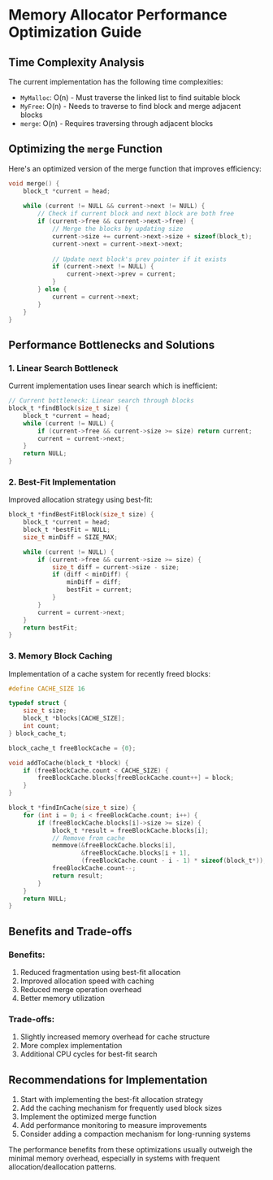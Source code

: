 # Memory Allocator Performance Optimization Guide

## Time Complexity Analysis

The current implementation has the following time complexities:

- `MyMalloc`: O(n) - Must traverse the linked list to find suitable block
- `MyFree`: O(n) - Needs to traverse to find block and merge adjacent blocks
- `merge`: O(n) - Requires traversing through adjacent blocks

## Optimizing the `merge` Function

Here's an optimized version of the merge function that improves efficiency:

```c
void merge() {
    block_t *current = head;
    
    while (current != NULL && current->next != NULL) {
        // Check if current block and next block are both free
        if (current->free && current->next->free) {
            // Merge the blocks by updating size
            current->size += current->next->size + sizeof(block_t);
            current->next = current->next->next;
            
            // Update next block's prev pointer if it exists
            if (current->next != NULL) {
                current->next->prev = current;
            }
        } else {
            current = current->next;
        }
    }
}
```

## Performance Bottlenecks and Solutions

### 1. Linear Search Bottleneck

Current implementation uses linear search which is inefficient:

```c
// Current bottleneck: Linear search through blocks
block_t *findBlock(size_t size) {
    block_t *current = head;
    while (current != NULL) {
        if (current->free && current->size >= size) return current;
        current = current->next;
    }
    return NULL;
}
```

### 2. Best-Fit Implementation

Improved allocation strategy using best-fit:

```c
block_t *findBestFitBlock(size_t size) {
    block_t *current = head;
    block_t *bestFit = NULL;
    size_t minDiff = SIZE_MAX;

    while (current != NULL) {
        if (current->free && current->size >= size) {
            size_t diff = current->size - size;
            if (diff < minDiff) {
                minDiff = diff;
                bestFit = current;
            }
        }
        current = current->next;
    }
    return bestFit;
}
```

### 3. Memory Block Caching

Implementation of a cache system for recently freed blocks:

```c
#define CACHE_SIZE 16

typedef struct {
    size_t size;
    block_t *blocks[CACHE_SIZE];
    int count;
} block_cache_t;

block_cache_t freeBlockCache = {0};

void addToCache(block_t *block) {
    if (freeBlockCache.count < CACHE_SIZE) {
        freeBlockCache.blocks[freeBlockCache.count++] = block;
    }
}

block_t *findInCache(size_t size) {
    for (int i = 0; i < freeBlockCache.count; i++) {
        if (freeBlockCache.blocks[i]->size >= size) {
            block_t *result = freeBlockCache.blocks[i];
            // Remove from cache
            memmove(&freeBlockCache.blocks[i], 
                    &freeBlockCache.blocks[i + 1], 
                    (freeBlockCache.count - i - 1) * sizeof(block_t*));
            freeBlockCache.count--;
            return result;
        }
    }
    return NULL;
}
```

## Benefits and Trade-offs

### Benefits:
1. Reduced fragmentation using best-fit allocation
2. Improved allocation speed with caching
3. Reduced merge operation overhead
4. Better memory utilization

### Trade-offs:
1. Slightly increased memory overhead for cache structure
2. More complex implementation
3. Additional CPU cycles for best-fit search

## Recommendations for Implementation

1. Start with implementing the best-fit allocation strategy
2. Add the caching mechanism for frequently used block sizes
3. Implement the optimized merge function
4. Add performance monitoring to measure improvements
5. Consider adding a compaction mechanism for long-running systems

The performance benefits from these optimizations usually outweigh the minimal memory overhead, especially in systems with frequent allocation/deallocation patterns.